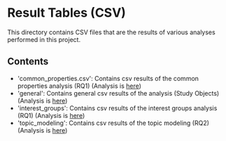 # Result Tables (CSV)
This directory contains CSV files that are the results of various analyses performed in this project.

## Contents
- 'common_properties.csv': Contains csv results of the common properties analysis (RQ1) (Analysis is [here](../../analysis/common_properties/README.md))
- 'general': Contains general csv results of the analysis (Study Objects) (Analysis is [here](../../analysis/general/README.md))
- 'interest_groups': Contains csv results of the interest groups analysis (RQ1) (Analysis is [here](../../analysis/interest_groups/README.md))
- 'topic_modeling': Contains csv results of the topic modeling (RQ2) (Analysis is [here](../../analysis/topic_modeling/README.md))
